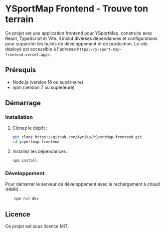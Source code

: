# YSportMap Frontend - Trouve ton terrain

Ce projet est une application frontend pour YSportMap, construite avec React, TypeScript et Vite. Il inclut diverses dépendances et configurations pour supporter les builds de développement et de production.
Le site déployé est accessible à l'adresse `https://y-sport-map-frontend.vercel.app/`.

## Prérequis

- Node.js (version 16 ou supérieure)
- npm (version 7 ou supérieure)

## Démarrage

### Installation

1. Clonez le dépôt :
    ```sh
    git clone https://github.com/Ayriko/YSportMap-frontend.git
    cd ysportmap-frontend
    ```

2. Installez les dépendances :
    ```sh
    npm install
    ```

### Développement

Pour démarrer le serveur de développement avec le rechargement à chaud (HMR) :
```sh
    npm run dev
```

## Licence

Ce projet est sous licence MIT.
```